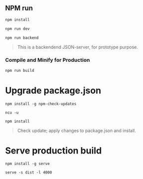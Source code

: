 
## NPM run

```sh
npm install
```

```sh
npm run dev
```

```sh
npm run backend
```
> This is a backendend JSON-server, for prototype purpose.

### Compile and Minify for Production

```sh
npm run build
```


# Upgrade package.json

```
npm install -g npm-check-updates
```

```
ncu -u
```

```
npm install
```

> Check update; apply changes to package.json and install.

# Serve production build 

```
npm install -g serve
```

```
serve -s dist -l 4000
```
